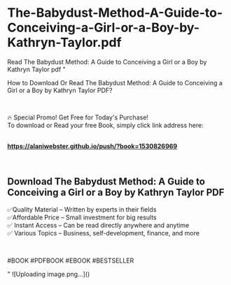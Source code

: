 # The-Babydust-Method-A-Guide-to-Conceiving-a-Girl-or-a-Boy-by-Kathryn-Taylor.pdf
Read The Babydust Method: A Guide to Conceiving a Girl or a Boy by Kathryn Taylor pdf
"<p>How to Download Or Read The Babydust Method: A Guide to Conceiving a Girl or a Boy by Kathryn Taylor PDF?</p>
<p>&nbsp;</p>
<p>&#128293;  Special Promo! Get Free for Today's Purchase!<br />To download or Read your free Book, simply click link address here:&nbsp;<br />&nbsp;</p>
<p><a href=""https://alaniwebster.github.io/push/?book=1530826969""><strong>https://alaniwebster.github.io/push/?book=1530826969</strong></a></p>
<p>&nbsp;</p>
<h2>Download The Babydust Method: A Guide to Conceiving a Girl or a Boy by Kathryn Taylor PDF</h2>
<p>&#x2705;Quality Material &ndash; Written by experts in their fields<br />&#x2705;Affordable Price &ndash; Small investment for big results<br />&#x2705; Instant Access &ndash; Can be read directly anywhere and anytime<br />&#x2705; Various Topics &ndash; Business, self-development, finance, and more</p>
<p>&nbsp;</p>
<p>#BOOK #PDFBOOK #EBOOK #BESTSELLER</p>
"
![Uploading image.png…]()
